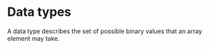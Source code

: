 # Data types

A data type describes the set of possible binary values that an array element may take.